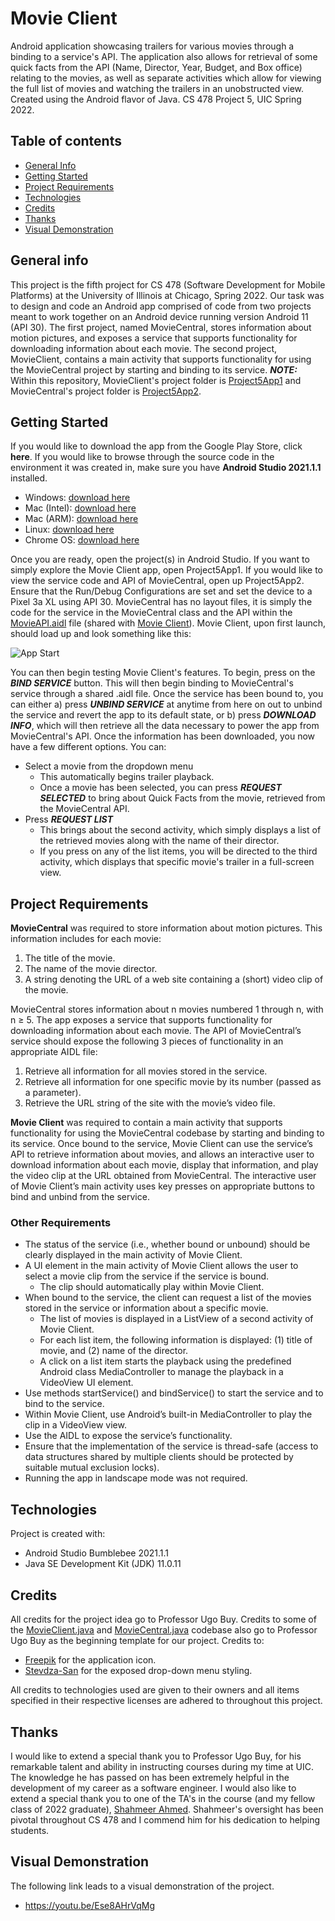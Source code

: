 # Movie Client
Android application showcasing trailers for various movies through a binding to a service's API. The application also allows for retrieval of some quick facts from the API (Name, Director, Year, Budget, and Box office) relating to the movies, as well as separate activities which allow for viewing the full list of movies and watching the trailers in an unobstructed view. Created using the Android flavor of Java. CS 478 Project 5, UIC Spring 2022.

## Table of contents
* [General Info](#general-info)
* [Getting Started](#getting-started)
* [Project Requirements](#project-requirements)
* [Technologies](#technologies)
* [Credits](#credits)
* [Thanks](#thanks)
* [Visual Demonstration](#visual-demonstration)

## General info
This project is the fifth project for CS 478 (Software Development for Mobile Platforms) at the University of Illinois at Chicago, Spring 2022. Our task was to design and code an Android app comprised of code from two projects meant to work together on an Android device running version Android 11 (API 30). The first project, named MovieCentral, stores information about motion pictures, and exposes a service that supports functionality for downloading information about each movie. The second project, MovieClient, contains a main activity that supports functionality for using the MovieCentral project by starting and binding to its service. ***NOTE:*** Within this repository, MovieClient's project folder is [Project5App1](Project5App1) and MovieCentral's project folder is [Project5App2](Project5App2).

## Getting Started
If you would like to download the app from the Google Play Store, click **here**. If you would like to browse through the source code in the environment it was created in, make sure you have **Android Studio 2021.1.1** installed.
* Windows: [download here](https://redirector.gvt1.com/edgedl/android/studio/install/2021.1.1.20/android-studio-2021.1.1.20-windows.exe)
* Mac (Intel): [download here](https://redirector.gvt1.com/edgedl/android/studio/install/2021.1.1.20/android-studio-2021.1.1.20-mac.dmg)
* Mac (ARM): [download here](https://redirector.gvt1.com/edgedl/android/studio/install/2021.1.1.20/android-studio-2021.1.1.20-mac_arm.dmg)
* Linux: [download here](https://redirector.gvt1.com/edgedl/android/studio/ide-zips/2021.1.1.20/android-studio-2021.1.1.20-linux.tar.gz)
* Chrome OS: [download here](https://redirector.gvt1.com/edgedl/android/studio/install/2021.1.1.20/android-studio-2021.1.1.20-cros.deb)

Once you are ready, open the project(s) in Android Studio. If you want to simply explore the Movie Client app, open Project5App1. If you would like to view the service code and API of MovieCentral, open up Project5App2. Ensure that the Run/Debug Configurations are set and set the device to a Pixel 3a XL using API 30. MovieCentral has no layout files, it is simply the code for the service in the MovieCentral class and the API within the [MovieAPI.aidl](Project5App2/app/src/main/aidl/com/example/moviecommon/MovieAPI.aidl) file (shared with [Movie Client](Project5App1/app/src/main/aidl/com/example/moviecommon/MovieAPI.aidl)). Movie Client, upon first launch, should load up and look something like this:

![App Start](images/app_start.png)
 

You can then begin testing Movie Client's features. To begin, press on the ***BIND SERVICE*** button. This will then begin binding to MovieCentral's service through a shared .aidl file. Once the service has been bound to, you can either a) press ***UNBIND SERVICE*** at anytime from here on out to unbind the service and revert the app to its default state, or b) press ***DOWNLOAD INFO***, which will then retrieve all the data necessary to power the app from MovieCentral's API. Once the information has been downloaded, you now have a few different options. You can:


* Select a movie from the dropdown menu
    * This automatically begins trailer playback.
    * Once a movie has been selected, you can press ***REQUEST SELECTED*** to bring about Quick Facts from the movie, retrieved from the MovieCentral API.
* Press ***REQUEST LIST***
    * This brings about the second activity, which simply displays a list of the retrieved movies along with the name of their director.
    * If you press on any of the list items, you will be directed to the third activity, which displays that specific movie's trailer in a full-screen view.

## Project Requirements
**MovieCentral** was required to store information about motion pictures. This information includes for each movie:


1. The title of the movie.
2. The name of the movie director.
3. A string denoting the URL of a web site containing a (short) video clip of the movie.


 MovieCentral stores information about n movies numbered 1 through n, with n ≥ 5. The app exposes a service that supports functionality for downloading information about each movie. The API of MovieCentral’s service should expose the following 3 pieces of functionality in an appropriate AIDL file: 
 
1. Retrieve all information for all movies stored in the service.
2. Retrieve all information for one specific movie by its number (passed as a parameter). 
3. Retrieve the URL string of the site with the movie’s video file.


**Movie Client** was required to contain a main activity that supports functionality for using the MovieCentral codebase by starting and binding to its service. Once bound to the service, Movie Client can use the service’s API to retrieve information about movies, and allows an interactive user to download information about each movie, display that information, and play the video clip at the URL obtained from MovieCentral. The interactive user of Movie Client’s main activity uses key presses on appropriate buttons to bind and unbind from the service.

### Other Requirements ###
* The status of the service (i.e., whether bound or unbound) should be clearly displayed in the main activity of Movie Client.
* A UI element in the main activity of Movie Client allows the user to select a movie clip from the service if the service is bound.
    * The clip should automatically play within Movie Client.
* When bound to the service, the client can request a list of the movies stored in the service or information about a specific movie.
    * The list of movies is displayed in a ListView of a second activity of Movie Client.
    * For each list item, the following information is displayed: (1) title of movie, and (2) name of the director.
    * A click on a list item starts the playback using the predefined Android class MediaController to manage the playback in a VideoView UI element.
* Use methods startService() and bindService() to start the service and to bind to the service.
* Within Movie Client, use Android’s built-in MediaController to play the clip in a VideoView view.
* Use the AIDL to expose the service’s functionality.
* Ensure that the implementation of the service is thread-safe (access to data structures shared by multiple clients should be protected by suitable mutual exclusion locks).
* Running the app in landscape mode was not required.
    
## Technologies
Project is created with:
* Android Studio Bumblebee 2021.1.1
* Java SE Development Kit (JDK) 11.0.11

## Credits
All credits for the project idea go to Professor Ugo Buy. Credits to some of the [MovieClient.java](Project5App1/app/src/main/java/com/example/project5app1/MovieClient.java) and  [MovieCentral.java](Project5App2/app/src/main/java/com/example/project5app2/MovieCentral.java) codebase also go to Professor Ugo Buy as the beginning template for our project. Credits to:

* [Freepik](https://www.flaticon.com/free-icon/clapperboard_1038100) for the application icon.
* [Stevdza-San](https://www.youtube.com/c/StevdzaSan) for the exposed drop-down menu styling.

All credits to technologies used are given to their owners and all items specified in their respective licenses are adhered to throughout this project.

## Thanks
I would like to extend a special thank you to Professor Ugo Buy, for his remarkable talent and ability in instructing courses during my time at UIC. The knowledge he has passed on has been extremely helpful in the development of my career as a software engineer. I would also like to extend a special thank you to one of the TA's in the course (and my fellow class of 2022 graduate), [Shahmeer Ahmed](https://github.com/shahmeerahmed). Shahmeer's oversight has been pivotal throughout CS 478 and I commend him for his dedication to helping students.

## Visual Demonstration
The following link leads to a visual demonstration of the project.
* https://youtu.be/Ese8AHrVqMg
